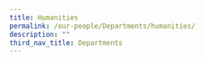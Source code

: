 ```yaml
---
title: Humanities
permalink: /our-people/Departments/humanities/
description: ""
third_nav_title: Departments
---
```

